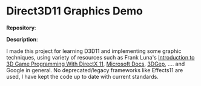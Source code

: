 # Direct3D11 Graphics Demo

**Repository**:
<a href="https://github.com/rednewt/Demo"><i class="fa fa-github" style="font-size:38px"></i></a>


**Description**:

I made this project for learning D3D11 and implementing some graphic techniques, using variety of resources such as Frank Luna's [Introduction to 3D Game Programming With DirectX 11](https://www.amazon.com/Introduction-3D-Game-Programming-DirectX11/dp/1936420228), [Microsoft Docs](https://docs.microsoft.com/en-us/windows/win32/directx), [3DGep](https://www.3dgep.com/), .... and Google in general.
No deprecated/legacy frameworks like Effects11 are used, I have kept the code up to date with current standards.